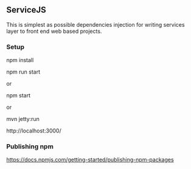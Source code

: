 ## ServiceJS

This is simplest as possible dependencies injection for writing services layer to front end web based projects.

### Setup

npm install

npm run start

or

npm start

or

mvn jetty:run

http://localhost:3000/

### Publishing npm

https://docs.npmjs.com/getting-started/publishing-npm-packages
